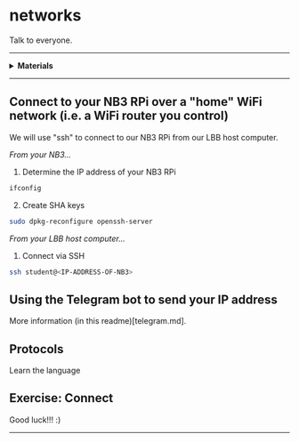 # networks

Talk to everyone.

----

<details><summary><b>Materials</b></summary><p>

Contents|Description| # |Data|Link|
:-------|:----------|:-:|:--:|:--:|
Cable (Ethernet)|RJ45 cact5e ethernet patch cable (1 m)|1|[-D-](_data/datasheets/ethernet_cable_1m.pdf)|[-L-](https://uk.farnell.com/pro-signal/ps11074/lead-patch-cat-5e-1-00m-black/dp/1734943)

Required|Description| # |Box|
:-------|:----------|:-:|:-:|
Multimeter|(Sealy MM18) pocket digital multimeter|1|[white](/boxes/white/README.md)|

</p></details>

----

## Connect to your NB3 RPi over a "home" WiFi network (i.e. a WiFi router you control)

We will use "ssh" to connect to our NB3 RPi from our LBB host computer.


*From your NB3...*

1. Determine the IP address of your NB3 RPi

```bash
ifconfig
```

2. Create SHA keys

```bash
sudo dpkg-reconfigure openssh-server
```

*From your LBB host computer...*

1. Connect via SSH

```bash
ssh student@<IP-ADDRESS-OF-NB3>
```

## Using the Telegram bot to send your IP address

More information (in this readme)[telegram.md]. 

## Protocols

Learn the language

## Exercise: Connect

Good luck!!! :)

----
